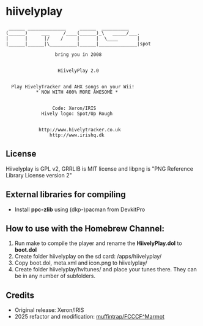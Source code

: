 # hiivelyplay

     ______ ______________     ______  __________
    (______)     ___     /____(______)_\   _____/___.
    |      |      |/    /     |      |  \____       |
    |______|______|\__________|______|______________|spot 

                      bring you in 2008


                       HiivelyPlay 2.0


      Play HivelyTracker and AHX songs on your Wii!
               * NOW WITH 400% MORE AWESOME *


                     Code: Xeron/IRIS
                 Hively logo: Spot/Up Rough


                http://www.hivelytracker.co.uk
                    http://www.irishq.dk

## License
Hiivelyplay is GPL v2, GRRLIB is MIT license and libpng is "PNG Reference Library License version 2"

## External libraries for compiling
- Install **ppc-zlib** using (dkp-)pacman from DevkitPro

## How to use with the Homebrew Channel:
1. Run make to compile the player and rename the **HiivelyPlay.dol** to **boot.dol**
2. Create folder hiivelyplay on the sd card: /apps/hiivelyplay/
3. Copy boot.dol, meta.xml and icon.png to hiivelyplay/
4. Create folder hiivelyplay/hvltunes/ and place your tunes there. They can be in any number of subfolders.

## Credits
- Original release: Xeron/IRIS
- 2025 refactor and modification: [muffintrap/FCCCF^Marmot](https://www.github.com/MuffinTrap/)


